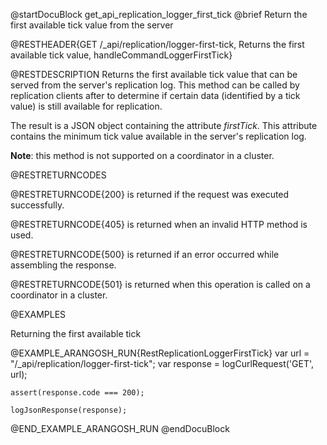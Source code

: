 
@startDocuBlock get_api_replication_logger_first_tick
@brief Return the first available tick value from the server

@RESTHEADER{GET /_api/replication/logger-first-tick, Returns the first available tick value, handleCommandLoggerFirstTick}

@RESTDESCRIPTION
Returns the first available tick value that can be served from the server's
replication log. This method can be called by replication clients after to
determine if certain data (identified by a tick value) is still available
for replication.

The result is a JSON object containing the attribute *firstTick*. This
attribute contains the minimum tick value available in the server's
replication
log.

**Note**: this method is not supported on a coordinator in a cluster.

@RESTRETURNCODES

@RESTRETURNCODE{200}
is returned if the request was executed successfully.

@RESTRETURNCODE{405}
is returned when an invalid HTTP method is used.

@RESTRETURNCODE{500}
is returned if an error occurred while assembling the response.

@RESTRETURNCODE{501}
is returned when this operation is called on a coordinator in a cluster.

@EXAMPLES

Returning the first available tick

@EXAMPLE_ARANGOSH_RUN{RestReplicationLoggerFirstTick}
    var url = "/_api/replication/logger-first-tick";
    var response = logCurlRequest('GET', url);

    assert(response.code === 200);

    logJsonResponse(response);
@END_EXAMPLE_ARANGOSH_RUN
@endDocuBlock

